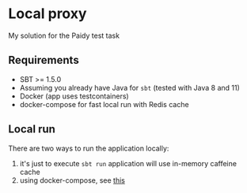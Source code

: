 # Local proxy
My solution for the Paidy test task

## Requirements

* SBT >= 1.5.0
* Assuming you already have Java for `sbt` (tested with Java 8 and 11) 
* Docker (app uses testcontainers)
* docker-compose for fast local run with Redis cache

## Local run
There are two ways to run the application locally:
1. it's just to execute ```sbt run``` application will use in-memory caffeine cache
2. using docker-compose, see [this](./docker/README.md)
